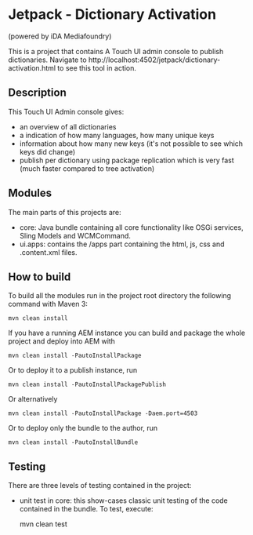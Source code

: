 # Jetpack - Dictionary Activation
(powered by iDA Mediafoundry)

This is a project that contains A Touch UI admin console to publish dictionaries.
Navigate to http://localhost:4502/jetpack/dictionary-activation.html to see this tool in action.


## Description

This Touch UI Admin console gives:
 - an overview of all dictionaries
 - a indication of how many languages, how many unique keys
 - information about how many new keys (it's not possible to see which keys did change)
 - publish per dictionary using package replication which is very fast (much faster compared to tree activation)


## Modules

The main parts of this projects are:

* core: Java bundle containing all core functionality like OSGi services, Sling Models and WCMCommand.
* ui.apps: contains the /apps part containing the html, js, css and .content.xml files.


## How to build

To build all the modules run in the project root directory the following command with Maven 3:

    mvn clean install

If you have a running AEM instance you can build and package the whole project and deploy into AEM with  

    mvn clean install -PautoInstallPackage
    
Or to deploy it to a publish instance, run

    mvn clean install -PautoInstallPackagePublish
    
Or alternatively

    mvn clean install -PautoInstallPackage -Daem.port=4503

Or to deploy only the bundle to the author, run

    mvn clean install -PautoInstallBundle


## Testing

There are three levels of testing contained in the project:

* unit test in core: this show-cases classic unit testing of the code contained in the bundle. To test, execute:

    mvn clean test
